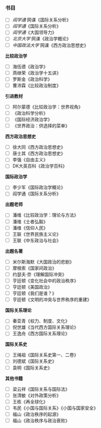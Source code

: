 

### 书目

* [ ] *阎学通* 网课《国际关系分析》
* [ ] *阎学通*《国际关系分析》
* [ ] *阎学通*《大国领导力》
* [ ] *北京大学* 网课《政治学概论》
* [ ] *中国政法大学* 网课《西方政治思想史》

**比较政治学**
* [ ] 海伍德《政治学》
* [ ] 燕继荣《政治学十五讲》
* [ ] 罗斯金《政治科学》
* [ ] 曹沛霖《比较政治制度》

**引进教材**

* [ ] 阿尔蒙德《比较政治学：世界视角》
* [ ] 《政治科学分析》
* [ ] 《国际经济政治学》
* [ ] 《世界政治：供选择的菜单》

**西方政治思想史**

* [ ] 徐大同《西方政治思想史》
* [ ] 唐士其《西方政治思想史》
* [ ] 李强《自由主义》
* [ ] DK大英百科《政治学百科》

**国际政治学**

* [ ] 李少军《国际政治学概论》
* [ ] 阎学通《国际关系分析》

**出题老师**

* [ ] 潘维《比较政治学：理论与方法》
* [ ] 潘维《士者弘毅》
* [ ] 潘维《信仰人民》
* [ ] 王联《世界民族主义论》
* [ ] 王联《中东政治与社会》

**出题名著**

* [ ] 米尔斯海默《大国政治的悲剧》
* [ ] 摩根索《国家间政治》
* [ ] 约瑟夫·奈《理解国际冲突》
* [ ] 亨廷顿《变化社会中的政治秩序》
* [ ] 亨廷顿《美国政治》
* [ ] 亨廷顿《我们是谁？》
* [ ] 亨廷顿《文明的冲突与世界秩序的重建》

**国际关系理论**

* [ ] 秦亚青《权力、制度、文化》
* [ ] 倪世雄《当代西方国际关系理论》
* [ ] 王逸舟《西方国际关系理论》

**国际关系史**

* [ ] 王绳祖《国际关系史第一、二卷》
* [ ] 刘德斌《国际关系史》
* [ ] 袁明《国际关系史》

**其他书籍**

* [ ] 梁云祥《国际关系与国际法》
* [ ] 张清敏《对外政策分析》
* [ ] 王栋《再全球化》
* [ ] 韦民《小国与国际关系》《小国与国家安全》
* [ ] 福山《政治秩序的起源》
* [ ] 福山《政治秩序与政治衰败》
